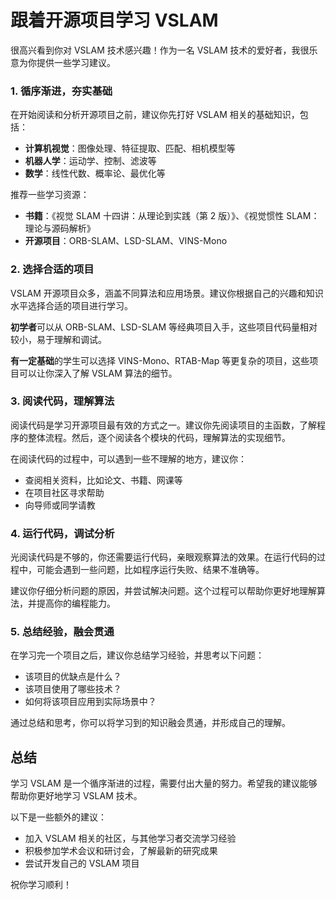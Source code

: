 # 跟着开源项目学习 VSLAM

很高兴看到你对 VSLAM 技术感兴趣！作为一名 VSLAM 技术的爱好者，我很乐意为你提供一些学习建议。

### 1. 循序渐进，夯实基础

在开始阅读和分析开源项目之前，建议你先打好 VSLAM 相关的基础知识，包括：

* **计算机视觉**：图像处理、特征提取、匹配、相机模型等
* **机器人学**：运动学、控制、滤波等
* **数学**：线性代数、概率论、最优化等

推荐一些学习资源：

* **书籍**：《视觉 SLAM 十四讲：从理论到实践（第 2 版）》、《视觉惯性 SLAM：理论与源码解析》
* **开源项目**：ORB-SLAM、LSD-SLAM、VINS-Mono

### 2. 选择合适的项目

VSLAM 开源项目众多，涵盖不同算法和应用场景。建议你根据自己的兴趣和知识水平选择合适的项目进行学习。

**初学者**可以从 ORB-SLAM、LSD-SLAM 等经典项目入手，这些项目代码量相对较小，易于理解和调试。

**有一定基础**的学生可以选择 VINS-Mono、RTAB-Map 等更复杂的项目，这些项目可以让你深入了解 VSLAM 算法的细节。

### 3. 阅读代码，理解算法

阅读代码是学习开源项目最有效的方式之一。建议你先阅读项目的主函数，了解程序的整体流程。然后，逐个阅读各个模块的代码，理解算法的实现细节。

在阅读代码的过程中，可以遇到一些不理解的地方，建议你：

* 查阅相关资料，比如论文、书籍、网课等
* 在项目社区寻求帮助
* 向导师或同学请教

### 4. 运行代码，调试分析

光阅读代码是不够的，你还需要运行代码，亲眼观察算法的效果。在运行代码的过程中，可能会遇到一些问题，比如程序运行失败、结果不准确等。

建议你仔细分析问题的原因，并尝试解决问题。这个过程可以帮助你更好地理解算法，并提高你的编程能力。

### 5. 总结经验，融会贯通

在学习完一个项目之后，建议你总结学习经验，并思考以下问题：

* 该项目的优缺点是什么？
* 该项目使用了哪些技术？
* 如何将该项目应用到实际场景中？

通过总结和思考，你可以将学习到的知识融会贯通，并形成自己的理解。

## 总结

学习 VSLAM 是一个循序渐进的过程，需要付出大量的努力。希望我的建议能够帮助你更好地学习 VSLAM 技术。

以下是一些额外的建议：

* 加入 VSLAM 相关的社区，与其他学习者交流学习经验
* 积极参加学术会议和研讨会，了解最新的研究成果
* 尝试开发自己的 VSLAM 项目

祝你学习顺利！